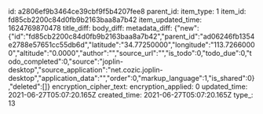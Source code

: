 id: a2806ef9b3464ce39cbf9f5b4207fee8
parent_id: 
item_type: 1
item_id: fd85cb2200c84d0fb9b2163baa8a7b42
item_updated_time: 1624769870478
title_diff: 
body_diff: 
metadata_diff: {"new":{"id":"fd85cb2200c84d0fb9b2163baa8a7b42","parent_id":"ad06246fb1354e2788e57651cc55db6d","latitude":"34.77250000","longitude":"113.72660000","altitude":"0.0000","author":"","source_url":"","is_todo":0,"todo_due":0,"todo_completed":0,"source":"joplin-desktop","source_application":"net.cozic.joplin-desktop","application_data":"","order":0,"markup_language":1,"is_shared":0},"deleted":[]}
encryption_cipher_text: 
encryption_applied: 0
updated_time: 2021-06-27T05:07:20.165Z
created_time: 2021-06-27T05:07:20.165Z
type_: 13
